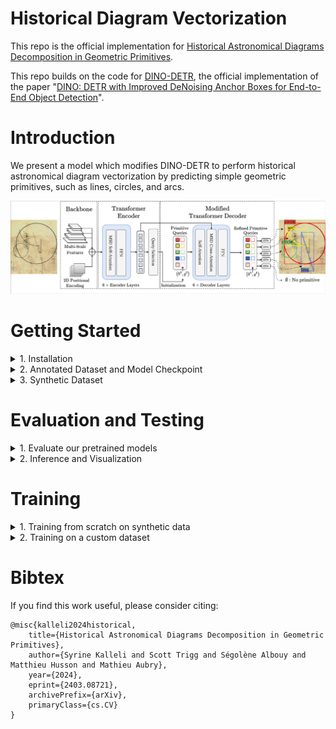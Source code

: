 # Historical Diagram Vectorization

This repo is the official implementation for [Historical Astronomical Diagrams Decomposition in Geometric Primitives](http://imagine.enpc.fr/~kallelis/icdar2024/).

This repo builds on the code for [DINO-DETR](https://github.com/IDEA-Research/DINO), the official implementation of the paper "[DINO: DETR with Improved DeNoising Anchor Boxes for End-to-End Object Detection](https://arxiv.org/abs/2203.03605)".

# Introduction
We present a model which modifies DINO-DETR to perform historical astronomical diagram vectorization by predicting simple geometric primitives, such as lines, circles, and arcs.

![method](figures/architecture_figure.jpg "model arch")

# Getting Started
<details>
  <summary>1. Installation</summary>

The model was trained with `python=3.11.0`, `pytorch=2.1.0`, `cuda=11.8` and 
builds on the DETR-variants [DINO](https://arxiv.org/abs/2203.03605)/[DN](https://arxiv.org/abs/2203.01305)/[DAB](https://arxiv.org/abs/2201.12329) and [Deformable-DETR](https://arxiv.org/abs/2010.04159). 

1. Clone this repository and create virtual environment
   ```bash
   git clone git@github.com:vayvi/HDV.git
   cd HDV/
   python3 -m venv venv
   source venv/bin/activate
   ```
2. Follow instructions to install a [Pytorch](https://pytorch.org/get-started/locally/) version compatible with your system and CUDA version
3. Install other dependencies
    ```bash
    pip install -r requirements.txt
    ```
4. Compiling CUDA operators
    ```bash
    python src/models/dino/ops/setup.py build install # 'cuda not availabel', run => export CUDA_HOME=/usr/local/cuda-<version>
    # unit test (should see all checking is True) # could output an outofmemory error
    python src/models/dino/ops/test.py
    ```
5. Installing the local package for synthetic data generation
    ```bash
    pip install -e synthetic/.
    ```
</details>

<details>
    <summary>2. Annotated Dataset and Model Checkpoint</summary>

Our annotated dataset along with our main model checkpoints can be found [here](https://drive.google.com/drive/folders/1W3SdaGah2l8QIxPcQt4i3s446NAzPx4J?usp=sharing). 
Annotations are in SVG format. We provide helper functions for parsing svg files in Python if you would like to process a custom annotated dataset.

To download the manually annotated dataset, run:
```bash
bash scripts/download_eida_data.sh
```

Datasets should be organized as follows:
```bash
HDV/
  data/
    └── eida_dataset/
      └── images_and_svgs/
    └── custom_dataset/
      └── images_and_svgs/
```

To download the pretrained models, run:
```bash
bash scripts/download_pretrained_models.sh
```

Checkpoints should be organized as follows:
```bash
HDV/
  logs/
    └── main_model/
      └── checkpoint0012.pth
      └── checkpoint0036.pth
      └── config_cfg.py
    └── other_model/
      └── checkpoint0044.pth
      └── config_cfg.py
    ...
```

You can process the ground-truth data for evaluation using:
```bash
bash scripts/process_annotated_data.sh "eida_dataset" # or "custom_dataset", etc.
```
</details>

<details>
<summary>3. Synthetic Dataset</summary>

### Generate Synthetic Dataset

The synthetic dataset generation process requires a resource of text and document backgrounds. 
We use the resources available in [docExtractor](https://github.com/monniert/docExtractor) and [diagram-extraction](https://github.com/Segolene-Albouy/Diagram-extraction).
The code for generating the synthetic data is also heavily based on docExtractor.

To get the synthetic resource (backgrounds) for the synthetic dataset you can launch:
```bash
bash scripts/download_synthetic_resource.sh
```

### Or download it

Download the synthetic resource folder [here](https://www.dropbox.com/s/tiqqb166f5ygzx2/synthetic_resource.zip?dl=0) and unzip it in the data folder.

</details>

# Evaluation and Testing

<details>
  <summary>1. Evaluate our pretrained models</summary>

After downloading and processing the evaluation dataset, you can evaluate the pretrained model as follows.
Download a model checkpoint: 
- `model_name` corresponds to the folder inside `logs/` where the checkpoint file is located
- `epoch_number` epoch number of the checkpoint file to be used
- `data_folder_name` is the name of the folder inside `data/` where the evaluation dataset is located (default to `eida_dataset`)

```bash
bash scripts/evaluate_on_eida_final.sh <model_name> <epoch_number> <data_folder_name>
```

For example:
```bash
# for logs/main_model/checkpoint0036.pth on eida_dataset
bash scripts/evaluate_on_eida_final.sh main_model 0036 eida_dataset

# for logs/eida_demo_model/checkpoint0044.pth on eida_dataset
bash scripts/evaluate_on_eida_final.sh eida_demo_model 0044
```

You should get the AP for different primitives and for different distance thresholds.
</details>

<details>

  <summary>2. Inference and Visualization</summary>

For inference and visualizing results over custom images, you can use this [notebook](src/notebooks/inference.ipynb).

You can also use the following script to run inference on a whole dataset (jpg images located in `data/<data_set>/images/`):
```bash
bash scripts/run_inference.sh <model_name> <epoch_number> <data_set> <export_formats>

# for logs/main_model/checkpoint0036.pth on eida_dataset with svg and npz export formats
bash scripts/run_inference.sh main_model 0036 eida_dataset svg+npz
```

Results will be saved in `data/<data_set>/<export_format>_preds_<model_name><epoch_number>/`.

You can compare different inferences on the same dataset with (outputs an HTML file `data/<data_set>/<filename>.html`):
```bash
python src/util/html.py --data_set <data_set> --filename <filename>
```

</details>

# Training
<details>
  <summary>1. Training from scratch on synthetic data</summary>

To re-train the model from scratch on the synthetic dataset (created on the fly), you can launch 

```bash
bash scripts/train_model.sh
```
</details>

<details>
  <summary>2. Training on a custom dataset</summary>

Turn SVG files into COCO-like annotations using the following script:
- `data_set` folder inside `data/` where the evaluation dataset is located (default to `eida_dataset`)
- `sanity_check` add it whether you want to visualize the processed annotations (will save the images in `data/<data_set>/svgs/`)
- `train_portion` float value in between 0 and 1 to split the dataset into train and val (default to `0.8`)

```bash
  data/
    └── <dataset_name>/
      └── images/     # folder containing annotated images in the svgs folder
      └── svgs/       # folder containing SVG files containing ground truth for training
```

```bash
python src/svg_to_train.py --data_set <dataset_name> --sanity_check

# for eida_dataset
python src/svg_to_train.py --data_set eida_dataset --sanity_check
```

Training data will be created in `data/<dataset_name>/groundtruth/`. You can use it to run the finetuning script.
To train on a custom dataset, the ground truth annotations should be in a COCO-like format, thus be structured as follows: 

```bash
  data/
    └── <groundtruth_data>/
      └── annotations/     # folder containing JSON files (one for train, one for val) in COCO-like format
      └── train/           # train images (corresponding to train.json)
      └── val/             # val images (corresponding to val.json)
```

Run the following script to train the model on the custom dataset:
- `model_name` corresponds to the folder inside `logs/` where the checkpoint file is located (will take the last checkpoint)
- `groundtruth_dir` relative path to a folder inside `data/` where the ground truth dataset is located
- `device_nb` GPU device number to use for training (default to `0`)
- `batch_size` batch size for training (default to `2`)

```bash
bash scripts/finetune_model.sh <model_dirname> <groundtruth_dir> <device_nb> <batch_size>

# to use the data generated by the previous script to finetuning main_model on device #2
bash scripts/finetune_model.sh main_model eida_dataset/groundtruth 2
```

The outputs of your run will be logged with wandb.

</details>

# Bibtex

If you find this work useful, please consider citing:

```
@misc{kalleli2024historical,
    title={Historical Astronomical Diagrams Decomposition in Geometric Primitives},
    author={Syrine Kalleli and Scott Trigg and Ségolène Albouy and Matthieu Husson and Mathieu Aubry},
    year={2024},
    eprint={2403.08721},
    archivePrefix={arXiv},
    primaryClass={cs.CV}
}
```
